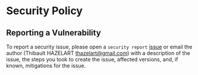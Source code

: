 # Security Policy

## Reporting a Vulnerability

To report a security issue, please open a `security report` [issue](https://github.com/thazelart/golang-cli-template/issues) or email the author (Thibault HAZELART <thazelart@gmail.com>) with a description of the issue, the steps you took to create the issue, affected versions, and, if known, mitigations for the issue.
